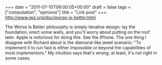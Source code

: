 +++
date = "2011-07-10T06:00:05+00:00"
draft = false
tags = ["computation", "opinions"]
title = "Link post"
+++
http://www.jwz.org/doc/worse-is-better.html

The Worse Is Better philosophy is simply iterative design: lay the foundation, erect some walls, and you'll worry about putting on the roof later. Apple is notorious for doing this. See the iPhone. The one thing I disagree with Richard about is the diamond-like jewel scenario: "To implement it to run fast is either impossible or beyond the capabilities of most implementors." My intuition says that's wrong; at least, it's not right in some cases.
